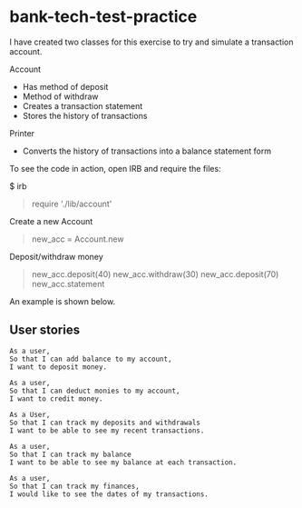 # bank-tech-test-practice
I have created two classes for this exercise to try and simulate a transaction account.

Account
- Has method of deposit
- Method of withdraw
- Creates a transaction statement
- Stores the history of transactions

Printer
- Converts the history of transactions into a balance statement form

To see the code in action, open IRB and require the files:

$ irb
  > require './lib/account'

Create a new Account
> new_acc = Account.new

Deposit/withdraw money
> new_acc.deposit(40)
> new_acc.withdraw(30)
> new_acc.deposit(70)
> new_acc.statement

An example is shown below.




User stories
-------------

```
As a user,
So that I can add balance to my account,
I want to deposit money.

As a user,
So that I can deduct monies to my account,
I want to credit money.

As a User,
So that I can track my deposits and withdrawals
I want to be able to see my recent transactions.  

As a user,
So that I can track my balance
I want to be able to see my balance at each transaction.

As a user,
So that I can track my finances,
I would like to see the dates of my transactions.
```
